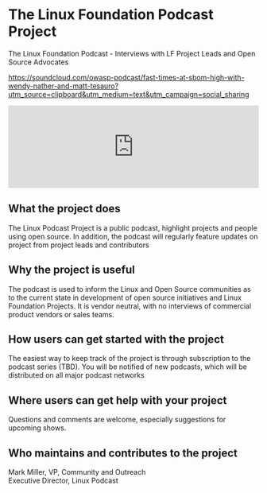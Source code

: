 # The Linux Foundation Podcast Project

The Linux Foundation Podcast - Interviews with LF Project Leads and Open Source Advocates

https://soundcloud.com/owasp-podcast/fast-times-at-sbom-high-with-wendy-nather-and-matt-tesauro?utm_source=clipboard&utm_medium=text&utm_campaign=social_sharing

<iframe width="100%" height="166" scrolling="no" frameborder="no" allow="autoplay" src="https://w.soundcloud.com/player/"></iframe>

## What the project does

The Linux Podcast Project is a public podcast, highlight projects and people using open source. In addition, the podcast will regularly feature updates on project from project leads and contributors

## Why the project is useful

The podcast is used to inform the Linux and Open Source communities as to the current state in development of open source initiatives and Linux Foundation Projects. It is vendor neutral, with no interviews of commercial product vendors or sales teams.

## How users can get started with the project

The easiest way to keep track of the project is through subscription to the podcast series (TBD). You will be notified of new podcasts, which will be distributed on all major podcast networks

## Where users can get help with your project

Questions and comments are welcome, especially suggestions for upcoming shows.

## Who maintains and contributes to the project

Mark Miller, VP, Community and Outreach<br />
Executive Director, Linux Podcast
